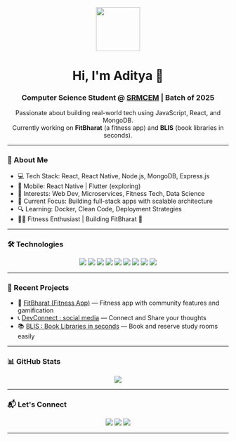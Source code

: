 <div align="center">
  <img src="https://media.giphy.com/media/M9gbBd9nbDrOTu1Mqx/giphy.gif" width="100"/>
</div>

<h1 align="center">Hi, I'm Aditya 👋</h1>

<h3 align="center">Computer Science Student @ <a href="http://srmcem.ac.in/">SRMCEM</a> | Batch of 2025</h3>

<p align="center">
  Passionate about building real-world tech using JavaScript, React, and MongoDB. <br>
  Currently working on <strong>FitBharat</strong> (a fitness app) and <strong>BLIS</strong> (book libraries in seconds).
</p>

---

### 🚀 About Me

- 💻 Tech Stack: React, React Native, Node.js, MongoDB, Express.js
- 📱 Mobile: React Native | Flutter (exploring)
- 🧠 Interests: Web Dev, Microservices, Fitness Tech, Data Science
- 🎯 Current Focus: Building full-stack apps with scalable architecture
- 🔍 Learning: Docker, Clean Code, Deployment Strategies
- 🏋️‍♂️ Fitness Enthusiast | Building FitBharat 🚀

---

### 🛠️ Technologies

<p align="center">
  <img src="https://img.shields.io/badge/React-61DAFB?style=for-the-badge&logo=react&logoColor=white"/>
  <img src="https://img.shields.io/badge/React_Native-20232A?style=for-the-badge&logo=react&logoColor=61DAFB"/>
  <img src="https://img.shields.io/badge/Node.js-339933?style=for-the-badge&logo=node.js&logoColor=white"/>
  <img src="https://img.shields.io/badge/MongoDB-47A248?style=for-the-badge&logo=mongodb&logoColor=white"/>
  <img src="https://img.shields.io/badge/JavaScript-F7DF1E?style=for-the-badge&logo=javascript&logoColor=black"/>
  <img src="https://img.shields.io/badge/HTML5-E34F26?style=for-the-badge&logo=html5&logoColor=white"/>
  <img src="https://img.shields.io/badge/CSS3-1572B6?style=for-the-badge&logo=css3&logoColor=white"/>
  <img src="https://img.shields.io/badge/Docker-2496ED?style=for-the-badge&logo=docker&logoColor=white"/>
  <img src="https://img.shields.io/badge/Flutter-02569B?style=for-the-badge&logo=flutter&logoColor=white"/>
</p>

---

### 📂 Recent Projects

- 🚀 [FitBharat (Fitness App)](https://github.com/AD1TYA03/FitBharat) — Fitness app with community features and gamification
- 📞 [DevConnect : social media](https://github.com/AD1TYA03/DevConnect) — Connect and Share your thoughts
- 📚 [BLIS : Book Libraries in seconds](https://github.com/AD1TYA03/Blis) — Book and reserve study rooms easily

---

### 📊 GitHub Stats

<p align="center">
  <img src="http://github-readme-streak-stats.herokuapp.com?user=AD1TYA03&theme=dark&background=000000"/>
</p>

---

### 📬 Let's Connect

<p align="center">
  <a href="mailto:saaditya17@gmail.com"><img src="https://img.shields.io/badge/Gmail-D14836?style=for-the-badge&logo=gmail&logoColor=white"/></a>
  <a href="https://www.linkedin.com/in/aditya-singh-2139271ba/"><img src="https://img.shields.io/badge/LinkedIn-0077B5?style=for-the-badge&logo=linkedin&logoColor=white"/></a>
  <a href="https://www.instagram.com/realad1tya"><img src="https://img.shields.io/badge/Instagram-E4405F?style=for-the-badge&logo=instagram&logoColor=white"/></a>
</p>

---
